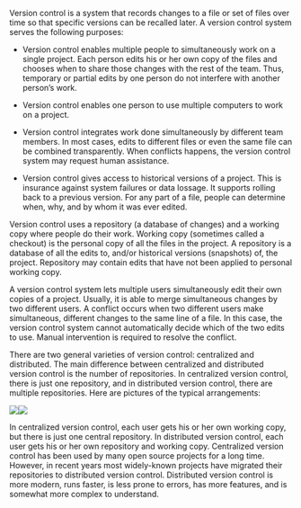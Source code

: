 Version control is a system that records changes to a file or set of files over time so that specific versions can be recalled later. A version control system serves the following purposes:

* Version control enables multiple people to simultaneously work on a single project. Each person edits his or her own copy of the files and chooses when to share those changes with the rest of the team. Thus, temporary or partial edits by one person do not interfere with another person’s work.

* Version control enables one person to use multiple computers to work on a project.

* Version control integrates work done simultaneously by different team members. In most cases, edits to different files or even the same file can be combined transparently. When conflicts happens, the version control system may request human assistance.

* Version control gives access to historical versions of a project. This is insurance against system failures or data lossage. It supports rolling back to a previous version. For any part of a file, people can determine when, why, and by whom it was ever edited.



Version control uses a repository \(a database of changes\) and a working copy where people do their work. Working copy \(sometimes called a checkout\) is the personal copy of all the files in the project. A repository is a database of all the edits to, and/or historical versions \(snapshots\) of, the project. Repository may contain edits that have not been applied to personal working copy.



A version control system lets multiple users simultaneously edit their own copies of a project. Usually, it is able to merge simultaneous changes by two different users. A conflict occurs when two different users make simultaneous, different changes to the same line of a file. In this case, the version control system cannot automatically decide which of the two edits to use. Manual intervention is required to resolve the conflict.



There are two general varieties of version control: centralized and distributed. The main difference between centralized and distributed version control is the number of repositories. In centralized version control, there is just one repository, and in distributed version control, there are multiple repositories. Here are pictures of the typical arrangements:



![](https://lh6.googleusercontent.com/aDK3zQ0ftlZdkZQJ0d2cBzI8zzl0nK0tjmpiy23072WuXSlzZzBz3ytndLDj0W-iElcWYX-Stx5NUTtYmUasGr1U9JHm8pDf6vsufpuckZkC-gOGFEZl1iFMgo0LyML8JeGYJ3Ho)![](https://lh6.googleusercontent.com/gVIdJFm3uThjwjhq0iYNoCparkx5IQPSejpKZzmS-jyfdgNzuZVrLEG4HsWbJUnOIDv3sRW632_6ed-Bk-f9bcuIWo3XP-H_3BwraA7GRzzvlf9Xvt6MygXY6jgVDVgsf3ez6_zV)



In centralized version control, each user gets his or her own working copy, but there is just one central repository. In distributed version control, each user gets his or her own repository and working copy. Centralized version control has been used by many open source projects for a long time. However, in recent years most widely-known projects have migrated their repositories to distributed version control. Distributed version control is more modern, runs faster, is less prone to errors, has more features, and is somewhat more complex to understand.

  


